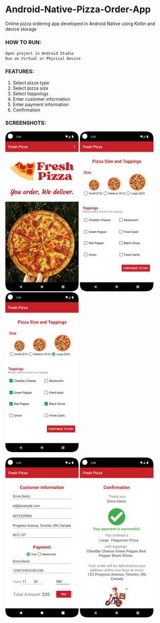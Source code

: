 # Android-Native-Pizza-Order-App
Online pizza ordering app developed in Android Native using Kotlin and device storage

### HOW TO RUN:
```console
Open project in Android Studio
Run on Virtual or Physical Device
```

### FEATURES:
1. Select pizza type
2. Select pizza size
3. Select toppoings
4. Enter customer information
5. Enter payment information
6. Confirmation

### SCREENSHOTS:
<kbd><img src="screenshots/SS_1.png" height="500"/></kbd>    <kbd><img src="screenshots/SS_2.png" height="500"/></kbd>    <kbd><img src="screenshots/SS_3.png" height="500"/></kbd>

<kbd><img src="screenshots/SS_4.png" height="500"/></kbd>    <kbd><img src="screenshots/SS_5.png" height="500"/></kbd>


